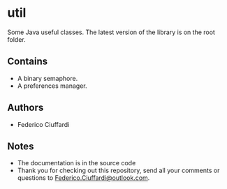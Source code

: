# util
Some Java useful classes. 
The latest version of the library is on the root folder.

## Contains
* A binary semaphore.
* A preferences manager.


## Authors
* Federico Ciuffardi

## Notes
* The documentation is in the source code
* Thank you for checking out this repository, send all your comments or questions to Federico.Ciuffardi@outlook.com.

